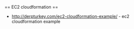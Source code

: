 == EC2 cloudformation ==
* http://derpturkey.com/ec2-cloudformation-example/  - ec2 cloudformation example 